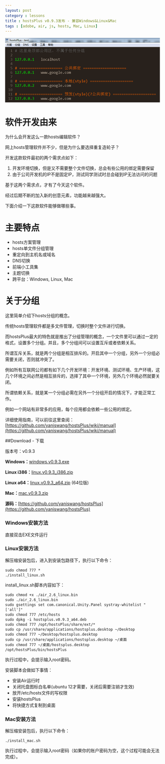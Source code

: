 ```yaml
---
layout: post
category : lessons
title : hostsPlus v0.9.3发布 - 兼容Windows&Linux&Mac
tags : [adobe, air, js, hosts, Mac, Linux]
---
```


![hostsPlus](/images/hostsplus.png)

# 软件开发由来

为什么会开发这么一款hosts编辑软件？

网上hosts管理软件并不少，但是为什么要选择重复造轮子？

开发这款软件最初的两个需求点如下：

1. 开发环境切换，但是又不需要整个文件切换，总会有些公用的绑定需要保留
2. 由于公司开发机的IP不是固定IP，测试同学测试时总会碰到IP无法访问的问题

基于这两个需求点，才有了今天这个软件。

经过后期不断的加入新的创意元素，功能越来越强大。

下面介绍一下这款软件能够做哪些事。


# 主要特点

* hosts方案管理
* hosts单文件分组管理
* 重定向到主机名或域名
* DNS切换
* 前端小工具集
* 主题切换
* 跨平台：Windows, Linux, Mac

# 关于分组

这里简单介绍下hosts分组的概念。

传统hosts管理软件都是多文件管理，切换时整个文件进行切换。

而hostsPlus最大的特色就是推出了分组管理的概念，一个文件里可以通过一定的格式，设置多个分组。并且，多个分组间可以设置互斥或者依赖关系。

所谓互斥关系，就是两个分组是相互排斥的。开启其中一个分组，另外一个分组必需要关闭，否则就冲突了。

例如所有互联网公司都有如下几个开发环境：开发环境、测试环境、生产环境，这几个环境之间必然是相互排斥的，选择了其中一个环境，另外几个环境必然就要关闭。

所谓依赖关系，就是某一个分组必需在另外一个分组开启的情况下，才能正常工作。

例如一个网站有非常多的应用，每个应用都会依赖一些公用的绑定。

详细使用指南，可以前往这里查阅：[https://github.com/yaniswang/hostsPlus/wiki/manual](https://github.com/yaniswang/hostsPlus/wiki/manual)


##Download - 下载

版本号：v0.9.3

**Windows：**[windows.v0.9.3.exe](http://hostsplus.googlecode.com/files/windows.v0.9.3.exe)

**Linux i386：**[linux.v0.9.3_i386.zip](http://hostsplus.googlecode.com/files/linux.v0.9.3_i386.zip)

**Linux a64：**[linux.v0.9.3_a64.zip](http://hostsplus.googlecode.com/files/linux.v0.9.3_a64.zip) (64位版)

**Mac：**[mac.v0.9.3.zip](http://hostsplus.googlecode.com/files/mac.v0.9.3.zip)

**源码：**[https://github.com/yaniswang/hostsPlus](https://github.com/yaniswang/hostsPlus)

### Windows安装方法

直接双击EXE文件运行
	
### Linux安装方法

解压缩安装包后，进入到安装包路径下，执行以下命令：

	sudo chmod 777 *
	./install_linux.sh

install_linux.sh脚本内容如下：

	sudo chmod +x ./air_2.6_linux.bin
	sudo ./air_2.6_linux.bin
	sudo gsettings set com.canonical.Unity.Panel systray-whitelist "['all']"
	sudo chmod 777 /etc/hosts
	sudo dpkg -i hostsplus.v0.9.3_a64.deb
	sudo chmod 777 /opt/hostsPlus/share/ext/*
	sudo cp /usr/share/applications/hostsplus.desktop ~/Desktop
	sudo chmod 777 ~/Desktop/hostsplus.desktop
	sudo cp /usr/share/applications/hostsplus.desktop ~/桌面
	sudo chmod 777 ~/桌面/hostsplus.desktop
	/opt/hostsPlus/bin/hostsPlus
	
执行过程中，会提示输入root密码。

安装脚本会做如下事情：

* 安装Air运行时
* 关闭托盘图标白名单(ubuntu 12才需要，关闭后需要注销才生效)
* 放开/etc/hosts文件的写权限
* 安装hostsPlus
* 将快捷方式复制到桌面

### Mac安装方法

解压缩安装包后，执行以下命令：

	./install_mac.sh
	
执行过程中，会提示输入root密码（如果你的账户密码为空，这个过程可能会无法完成）。